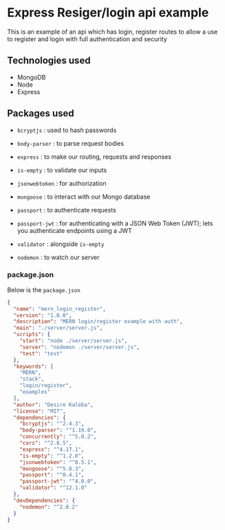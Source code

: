 # Express Resiger/login api example

This is an example of an api which has login, register routes to allow a use to register and login with full authentication and security

## Technologies used

- MongoDB
- Node
- Express

## Packages used

- `bcryptjs` : used to hash passwords

- `body-parser` : to parse request bodies

- `express` : to make our routing, requests and responses

- `is-empty` : to validate our inputs

- `jsonwebtoken` : for authorization

- `mongoose` : to interact with our Mongo database

- `passport` : to authenticate requests

- `passport-jwt` :  for authenticating with a JSON Web Token (JWT); lets you authenticate endpoints using a JWT

- `validator` : alongside `is-empty`

- `nodemon` : to watch our server

### package.json

Below is the `package.json`

```json
{
  "name": "mern_login_register",
  "version": "1.0.0",
  "description": "MERN login/register example with auth",
  "main": "./server/server.js",
  "scripts": {
    "start": "node ./server/server.js",
    "server": "nodemon ./server/server.js",
    "test": "test"
  },
  "keywords": [
    "MERN",
    "stack",
    "login/register",
    "examples"
  ],
  "author": "Desire Kaleba",
  "license": "MIT",
  "dependencies": {
    "bcryptjs": "^2.4.3",
    "body-parser": "^1.19.0",
    "concurrently": "^5.0.2",
    "cors": "^2.8.5",
    "express": "^4.17.1",
    "is-empty": "^1.2.0",
    "jsonwebtoken": "^8.5.1",
    "mongoose": "^5.8.3",
    "passport": "^0.4.1",
    "passport-jwt": "^4.0.0",
    "validator": "^12.1.0"
  },
  "devDependencies": {
    "nodemon": "^2.0.2"
  }
}

```

